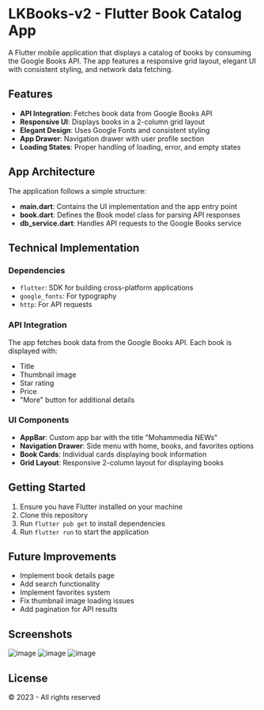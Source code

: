 # LKBooks-v2 - Flutter Book Catalog App

A Flutter mobile application that displays a catalog of books by consuming the Google Books API. The app features a responsive grid layout, elegant UI with consistent styling, and network data fetching.

## Features

- **API Integration**: Fetches book data from Google Books API
- **Responsive UI**: Displays books in a 2-column grid layout
- **Elegant Design**: Uses Google Fonts and consistent styling
- **App Drawer**: Navigation drawer with user profile section
- **Loading States**: Proper handling of loading, error, and empty states

## App Architecture

The application follows a simple structure:

- **main.dart**: Contains the UI implementation and the app entry point
- **book.dart**: Defines the Book model class for parsing API responses
- **db_service.dart**: Handles API requests to the Google Books service

## Technical Implementation

### Dependencies

- `flutter`: SDK for building cross-platform applications
- `google_fonts`: For typography
- `http`: For API requests

### API Integration

The app fetches book data from the Google Books API. Each book is displayed with:
- Title
- Thumbnail image
- Star rating
- Price
- "More" button for additional details

### UI Components

- **AppBar**: Custom app bar with the title "Mohammedia NEWs"
- **Navigation Drawer**: Side menu with home, books, and favorites options
- **Book Cards**: Individual cards displaying book information
- **Grid Layout**: Responsive 2-column layout for displaying books

## Getting Started

1. Ensure you have Flutter installed on your machine
2. Clone this repository
3. Run `flutter pub get` to install dependencies
4. Run `flutter run` to start the application

## Future Improvements

- Implement book details page
- Add search functionality
- Implement favorites system
- Fix thumbnail image loading issues
- Add pagination for API results

## Screenshots

![image](https://github.com/user-attachments/assets/45d555d1-4194-4615-8caf-2dabc70f1562)
![image](https://github.com/user-attachments/assets/111a3c28-1371-4871-a440-4b65fc0405c1)
![image](https://github.com/user-attachments/assets/fc2a40a2-f153-4307-830a-71bf6b20fd07)


## License

© 2023 - All rights reserved 
